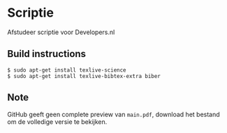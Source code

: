 # Scriptie
Afstudeer scriptie voor Developers.nl

## Build instructions
```
$ sudo apt-get install texlive-science
$ sudo apt-get install texlive-bibtex-extra biber
```

## Note

GitHub geeft geen complete preview van `main.pdf`, download het bestand om de volledige versie te bekijken.
